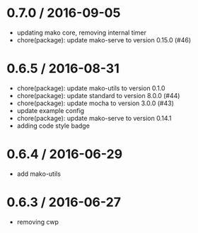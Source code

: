 
0.7.0 / 2016-09-05
==================

  * updating mako core, removing internal timer
  * chore(package): update mako-serve to version 0.15.0 (#46)

0.6.5 / 2016-08-31
==================

  * chore(package): update mako-utils to version 0.1.0
  * chore(package): update standard to version 8.0.0 (#44)
  * chore(package): update mocha to version 3.0.0 (#43)
  * update example config
  * chore(package): update mako-serve to version 0.14.1
  * adding code style badge

0.6.4 / 2016-06-29
==================

  * add mako-utils

0.6.3 / 2016-06-27
==================

  * removing cwp